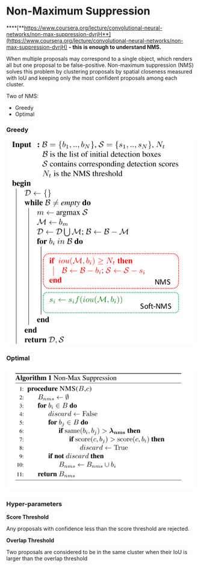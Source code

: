 # Non-Maximum Suppression

\*\*\*\*[**https://www.coursera.org/lecture/convolutional-neural-networks/non-max-suppression-dvrjH**](https://www.coursera.org/lecture/convolutional-neural-networks/non-max-suppression-dvrjH) **- this is enough to understand NMS.**

When multiple proposals may correspond to a single object, which renders all but one proposal to be false-positive. Non-maximum suppression \(NMS\) solves this problem by clustering proposals by spatial closeness measured with IoU and keeping only the most confident proposals among each cluster.

Two of NMS: 

* Greedy
* Optimal

### Greedy

![Greedy NMS algo](../.gitbook/assets/image%20%28140%29.png)

### Optimal

![](../.gitbook/assets/image%20%2874%29.png)

### Hyper-parameters

**Score Threshold**

Any proposals with confidence less than the score threshold are rejected.

**Overlap Threshold**

Two proposals are considered to be in the same cluster when their IoU is larger than the overlap threshold

